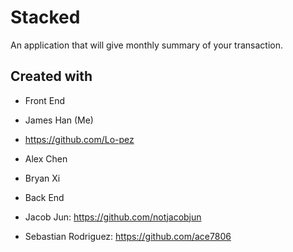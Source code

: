 # Stacked
An application that will give monthly summary of your transaction.

## Created with
- Front End
 - James Han (Me)
 - https://github.com/Lo-pez
 - Alex Chen
 - Bryan Xi

- Back End
 - Jacob Jun: https://github.com/notjacobjun
 - Sebastian Rodriguez: https://github.com/ace7806

